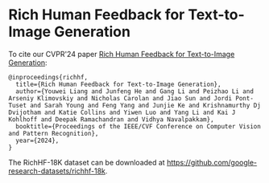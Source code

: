 # Rich Human Feedback for Text-to-Image Generation

To cite our CVPR'24 paper [Rich Human Feedback for Text-to-Image Generation](https://arxiv.org/abs/2312.10240):

```
@inproceedings{richhf,
  title={Rich Human Feedback for Text-to-Image Generation},
  author={Youwei Liang and Junfeng He and Gang Li and Peizhao Li and Arseniy Klimovskiy and Nicholas Carolan and Jiao Sun and Jordi Pont-Tuset and Sarah Young and Feng Yang and Junjie Ke and Krishnamurthy Dj Dvijotham and Katie Collins and Yiwen Luo and Yang Li and Kai J Kohlhoff and Deepak Ramachandran and Vidhya Navalpakkam},
  booktitle={Proceedings of the IEEE/CVF Conference on Computer Vision and Pattern Recognition},
  year={2024},
}
```

The RichHF-18K dataset can be downloaded at https://github.com/google-research-datasets/richhf-18k.